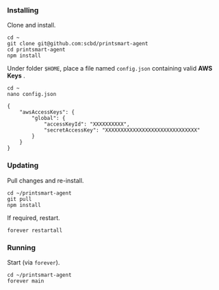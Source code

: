 ### Installing

Clone and install.

```
cd ~
git clone git@github.com:scbd/printsmart-agent
cd printsmart-agent
npm install
```

Under folder `$HOME`, place a file named `config.json` containing valid __AWS Keys__ .

```
cd ~
nano config.json
```

```
{
	"awsAccessKeys": {
		"global": {
			"accessKeyId": "XXXXXXXXXX",
			"secretAccessKey": "XXXXXXXXXXXXXXXXXXXXXXXXXXXXXX"
		}
	}
}
```

### Updating

Pull changes and re-install.

```
cd ~/printsmart-agent
git pull
npm install
```

If required, restart.

```
forever restartall
```

### Running

Start (via `forever`).

```
cd ~/printsmart-agent
forever main
```
